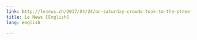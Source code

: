 ```yaml
---
link: http://lenews.ch/2017/04/24/on-saturday-crowds-took-to-the-streets-of-geneva-in-support-of-science/
title: Le News [English]
lang: english

---
```

